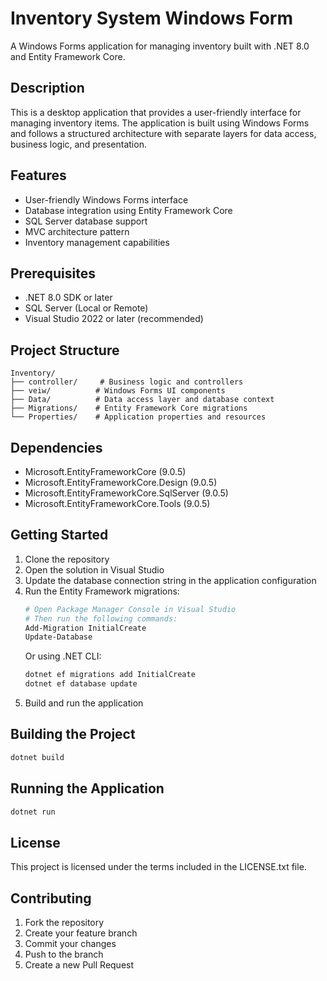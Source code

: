 # Inventory System Windows Form

A Windows Forms application for managing inventory built with .NET 8.0 and Entity Framework Core.

## Description

This is a desktop application that provides a user-friendly interface for managing inventory items. The application is built using Windows Forms and follows a structured architecture with separate layers for data access, business logic, and presentation.

## Features

- User-friendly Windows Forms interface
- Database integration using Entity Framework Core
- SQL Server database support
- MVC architecture pattern
- Inventory management capabilities

## Prerequisites

- .NET 8.0 SDK or later
- SQL Server (Local or Remote)
- Visual Studio 2022 or later (recommended)

## Project Structure

```
Inventory/
├── controller/     # Business logic and controllers
├── veiw/          # Windows Forms UI components
├── Data/          # Data access layer and database context
├── Migrations/    # Entity Framework Core migrations
└── Properties/    # Application properties and resources
```

## Dependencies

- Microsoft.EntityFrameworkCore (9.0.5)
- Microsoft.EntityFrameworkCore.Design (9.0.5)
- Microsoft.EntityFrameworkCore.SqlServer (9.0.5)
- Microsoft.EntityFrameworkCore.Tools (9.0.5)

## Getting Started

1. Clone the repository
2. Open the solution in Visual Studio
3. Update the database connection string in the application configuration
4. Run the Entity Framework migrations:
   ```bash
   # Open Package Manager Console in Visual Studio
   # Then run the following commands:
   Add-Migration InitialCreate
   Update-Database
   ```
   Or using .NET CLI:
   ```bash
   dotnet ef migrations add InitialCreate
   dotnet ef database update
   ```
5. Build and run the application

## Building the Project

```bash
dotnet build
```

## Running the Application

```bash
dotnet run
```

## License

This project is licensed under the terms included in the LICENSE.txt file.

## Contributing

1. Fork the repository
2. Create your feature branch
3. Commit your changes
4. Push to the branch
5. Create a new Pull Request 